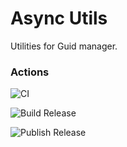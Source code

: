 # Async Utils
Utilities for Guid manager. 

### Actions

![CI](https://github.com/Nivaes/Nivaes.Guid/workflows/CI/badge.svg)

![Build Release](https://github.com/Nivaes/Nivaes.Guid/workflows/Build%20Release/badge.svg)

![Publish Release](https://github.com/Nivaes/Nivaes.Guid/workflows/Publish%20Release/badge.svg)
